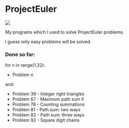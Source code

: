 # ProjectEuler

<img src="https://projecteuler.net/profile/MamCieNaHita.png" />

My programs which I used to solve ProjectEuler problems.

I guess only easy problems will be solved.

### Done so far:
for n in range(1,32):
  - Problem n

and:
- Problem 39 - Integer right triangles
- Problem 67 - Maximum path sum II
- Problem 76 - Counting summations
- Problem 81 - Path sum: two ways
- Problem 82 - Path sum: three ways
- Problem 92 - Square digit chains
